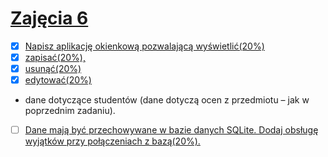 # [Zajęcia 6](./lab7b.pdf)

- [x] [Napisz aplikację okienkową pozwalającą wyświetlić(20%)](./main.py)
- [x]  [zapisać(20%),](./main.py)
- [x] [usunąć(20%)](./main.py)
- [x] [edytować(20%)](./main.py)
- dane dotyczące studentów (dane dotyczą ocen z przedmiotu – jak w poprzednim
zadaniu).
- [ ] [Dane mają być przechowywane w bazie danych SQLite.
Dodaj obsługę wyjątków przy połączeniach z bazą(20%).](./main.py)



